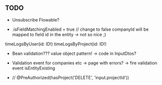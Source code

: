 ## TODO

+ Unsubscribe Flowable?

+ .isFieldMatchingEnabled = true // change to false  companyId will be mapped to field id in the entity -> not so nice ;)

timeLogsByUser(id: ID!)
timeLogsByProject(id: ID!)


+ Bean validation??? value object pattern! -> code in InputDtos?

+ Validation event for companies etc -> page with errors? -> fire validation event isEntityExisting

+   // @PreAuthorized(hasProject('DELETE', 'input.projectId'))